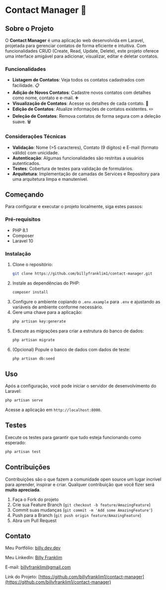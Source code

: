 # Contact Manager 📇

## Sobre o Projeto

O **Contact Manager** é uma aplicação web desenvolvida em Laravel, projetada para gerenciar contatos de forma eficiente e intuitiva. Com funcionalidades CRUD (Create, Read, Update, Delete), este projeto oferece uma interface amigável para adicionar, visualizar, editar e deletar contatos.

### Funcionalidades

- **Listagem de Contatos**: Veja todos os contatos cadastrados com facilidade. 📋
- **Adição de Novos Contatos**: Cadastre novos contatos com detalhes como nome, contato e e-mail. ➕
- **Visualização de Contatos**: Acesse os detalhes de cada contato. 👀
- **Edição de Contatos**: Atualize informações de contatos existentes. ✏️
- **Deleção de Contatos**: Remova contatos de forma segura com a deleção suave. 🗑️

### Considerações Técnicas

- **Validação**: Nome (>5 caracteres), Contato (9 dígitos) e E-mail (formato válido) com unicidade.
- **Autenticação**: Algumas funcionalidades são restritas a usuários autenticados.
- **Testes**: Cobertura de testes para validação de formulários.
- **Arquitetura**: Implementação de camadas de Services e Repository para uma arquitetura limpa e manutenível.

## Começando

Para configurar e executar o projeto localmente, siga estes passos:

### Pré-requisitos

- PHP 8.1
- Composer
- Laravel 10

### Instalação

1. Clone o repositório:
   ```sh
   git clone https://github.com/billyfranklim1/contact-manager.git
   ```
2. Instale as dependências do PHP:
   ```sh
   composer install
   ```
3. Configure o ambiente copiando o `.env.example` para `.env` e ajustando as variáveis de ambiente conforme necessário.
4. Gere uma chave para a aplicação:
   ```sh
   php artisan key:generate
   ```
5. Execute as migrações para criar a estrutura do banco de dados:
   ```sh
   php artisan migrate
   ```
6. (Opcional) Popule o banco de dados com dados de teste:
   ```sh
   php artisan db:seed
   ```

## Uso

Após a configuração, você pode iniciar o servidor de desenvolvimento do Laravel:

```sh
php artisan serve
```

Acesse a aplicação em `http://localhost:8000`.

## Testes

Execute os testes para garantir que tudo esteja funcionando como esperado:

```sh
php artisan test
```

## Contribuições

Contribuições são o que fazem a comunidade open source um lugar incrível para aprender, inspirar e criar. Qualquer contribuição que você fizer será **muito apreciada**.

1. Faça o Fork do projeto
2. Crie sua Feature Branch (`git checkout -b feature/AmazingFeature`)
3. Commit suas mudanças (`git commit -m 'Add some AmazingFeature'`)
4. Push para a Branch (`git push origin feature/AmazingFeature`)
5. Abra um Pull Request


## Contato

Meu Portfólio: [billy.dev.dev](https://billy.dev.dev)

Meu LinkedIn: [Billy Franklim](https://www.linkedin.com/in/billyfranklim/)

E-mail: [billyfranklim@gmail.com](mailto:billyfranklim@gmail.com)

Link do Projeto: [https://github.com/billyfranklim1/contact-manager](https://github.com/billyfranklim1/contact-manager)
